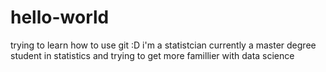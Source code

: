 # hello-world
trying to learn how to use git :D
i'm a statistcian currently a master degree student in statistics and trying to get more famillier with data science
